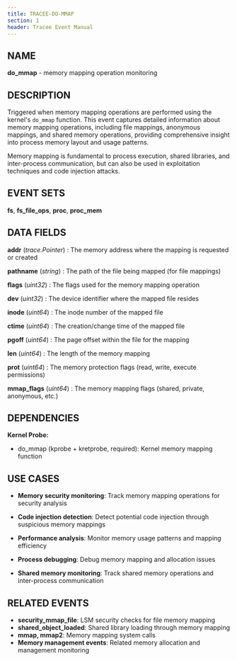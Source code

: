 ```yaml
---
title: TRACEE-DO-MMAP
section: 1
header: Tracee Event Manual
---
```


## NAME

**do_mmap** - memory mapping operation monitoring

## DESCRIPTION

Triggered when memory mapping operations are performed using the kernel's `do_mmap` function. This event captures detailed information about memory mapping operations, including file mappings, anonymous mappings, and shared memory operations, providing comprehensive insight into process memory layout and usage patterns.

Memory mapping is fundamental to process execution, shared libraries, and inter-process communication, but can also be used in exploitation techniques and code injection attacks.

## EVENT SETS

**fs**, **fs_file_ops**, **proc**, **proc_mem**

## DATA FIELDS

**addr** (*trace.Pointer*)
: The memory address where the mapping is requested or created

**pathname** (*string*)
: The path of the file being mapped (for file mappings)

**flags** (*uint32*)
: The flags used for the memory mapping operation

**dev** (*uint32*)
: The device identifier where the mapped file resides

**inode** (*uint64*)
: The inode number of the mapped file

**ctime** (*uint64*)
: The creation/change time of the mapped file

**pgoff** (*uint64*)
: The page offset within the file for the mapping

**len** (*uint64*)
: The length of the memory mapping

**prot** (*uint64*)
: The memory protection flags (read, write, execute permissions)

**mmap_flags** (*uint64*)
: The memory mapping flags (shared, private, anonymous, etc.)

## DEPENDENCIES

**Kernel Probe:**

- do_mmap (kprobe + kretprobe, required): Kernel memory mapping function

## USE CASES

- **Memory security monitoring**: Track memory mapping operations for security analysis

- **Code injection detection**: Detect potential code injection through suspicious memory mappings

- **Performance analysis**: Monitor memory usage patterns and mapping efficiency

- **Process debugging**: Debug memory mapping and allocation issues

- **Shared memory monitoring**: Track shared memory operations and inter-process communication

## RELATED EVENTS

- **security_mmap_file**: LSM security checks for file memory mapping
- **shared_object_loaded**: Shared library loading through memory mapping
- **mmap, mmap2**: Memory mapping system calls
- **Memory management events**: Related memory allocation and management monitoring

